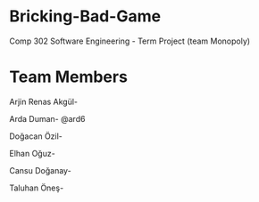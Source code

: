 # Bricking-Bad-Game
Comp 302 Software Engineering - Term Project (team Monopoly)

# Team Members

Arjin Renas Akgül-

Arda Duman- @ard6

Doğacan Özil-

Elhan Oğuz-

Cansu Doğanay-

Taluhan Öneş-

